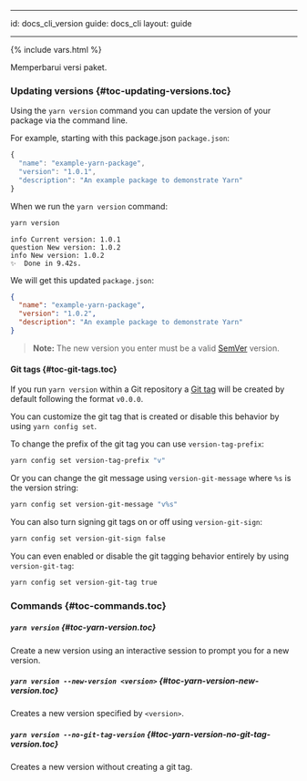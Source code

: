 * * *

id: docs_cli_version guide: docs_cli layout: guide

* * *

{% include vars.html %}

<p class="lead">Memperbarui versi paket.</p>

### Updating versions [](#toc-updating-versions){#toc-updating-versions.toc}

Using the `yarn version` command you can update the version of your package via the command line.

For example, starting with this package.json `package.json`:

```js
{
  "name": "example-yarn-package",
  "version": "1.0.1",
  "description": "An example package to demonstrate Yarn"
}
```

When we run the `yarn version` command:

```sh
yarn version
```

    info Current version: 1.0.1
    question New version: 1.0.2
    info New version: 1.0.2
    ✨  Done in 9.42s.
    

We will get this updated `package.json`:

```json
{
  "name": "example-yarn-package",
  "version": "1.0.2",
  "description": "An example package to demonstrate Yarn"
}
```

> **Note:** The new version you enter must be a valid [SemVer]({{url_base}}/docs/dependency-versions#toc-semantic-versioning) version.

#### Git tags [](#toc-git-tags){#toc-git-tags.toc}

If you run `yarn version` within a Git repository a [Git tag](https://git-scm.com/book/en/v2/Git-Basics-Tagging) will be created by default following the format `v0.0.0`.

You can customize the git tag that is created or disable this behavior by using `yarn config set`.

To change the prefix of the git tag you can use `version-tag-prefix`:

```sh
yarn config set version-tag-prefix "v"
```

Or you can change the git message using `version-git-message` where `%s` is the version string:

```sh
yarn config set version-git-message "v%s"
```

You can also turn signing git tags on or off using `version-git-sign`:

```sh
yarn config set version-git-sign false
```

You can even enabled or disable the git tagging behavior entirely by using `version-git-tag`:

```sh
yarn config set version-git-tag true
```

### Commands [](#toc-commands){#toc-commands.toc}

##### `yarn version` [](#toc-yarn-version){#toc-yarn-version.toc}

Create a new version using an interactive session to prompt you for a new version.

##### `yarn version --new-version <version>` [](#toc-yarn-version-new-version){#toc-yarn-version-new-version.toc}

Creates a new version specified by `<version>`.

##### `yarn version --no-git-tag-version` [](#toc-yarn-version-no-git-tag-version){#toc-yarn-version-no-git-tag-version.toc}

Creates a new version without creating a git tag.